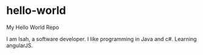 # hello-world
My Hello World Repo

I am Isah, a software developer. I like programming in Java and c#.
Learning angularJS.
